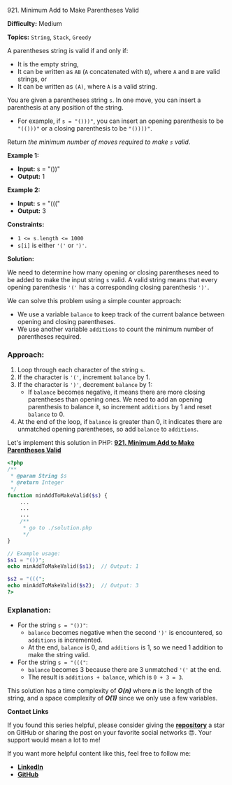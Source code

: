 921\. Minimum Add to Make Parentheses Valid

**Difficulty:** Medium

**Topics:** `String`, `Stack`, `Greedy`

A parentheses string is valid if and only if:

- It is the empty string,
- It can be written as `AB` (`A` concatenated with `B`), where `A` and `B` are valid strings, or
- It can be written as `(A)`, where `A` is a valid string.

You are given a parentheses string `s`. In one move, you can insert a parenthesis at any position of the string.

- For example, if `s = "()))"`, you can insert an opening parenthesis to be `"(()))"` or a closing parenthesis to be `"())))"`.

Return _the minimum number of moves required to make `s` valid_.

**Example 1:**

- **Input:** s = "())"
- **Output:** 1

**Example 2:**

- **Input:** s = "((("
- **Output:** 3

**Constraints:**

- `1 <= s.length <= 1000`
- `s[i]` is either `'('` or `')'`.



**Solution:**

We need to determine how many opening or closing parentheses need to be added to make the input string `s` valid. A valid string means that every opening parenthesis `'('` has a corresponding closing parenthesis `')'`.

We can solve this problem using a simple counter approach:

- We use a variable `balance` to keep track of the current balance between opening and closing parentheses.
- We use another variable `additions` to count the minimum number of parentheses required.

### Approach:

1. Loop through each character of the string `s`.
2. If the character is `'('`, increment `balance` by 1.
3. If the character is `')'`, decrement `balance` by 1:
   - If `balance` becomes negative, it means there are more closing parentheses than opening ones. We need to add an opening parenthesis to balance it, so increment `additions` by 1 and reset `balance` to 0.
4. At the end of the loop, if `balance` is greater than 0, it indicates there are unmatched opening parentheses, so add `balance` to `additions`.

Let's implement this solution in PHP: **[921. Minimum Add to Make Parentheses Valid](https://github.com/mah-shamim/leet-code-in-php/tree/main/algorithms/000921-minimum-add-to-make-parentheses-valid/solution.php)**

```php
<?php
/**
 * @param String $s
 * @return Integer
 */
function minAddToMakeValid($s) {
    ...
    ...
    ...
    /**
     * go to ./solution.php
     */
}

// Example usage:
$s1 = "())";
echo minAddToMakeValid($s1);  // Output: 1

$s2 = "(((";
echo minAddToMakeValid($s2);  // Output: 3
?>
```

### Explanation:


- For the string `s = "())"`:
   - `balance` becomes negative when the second `')'` is encountered, so `additions` is incremented.
   - At the end, `balance` is 0, and `additions` is 1, so we need 1 addition to make the string valid.
- For the string `s = "((("`:
   - `balance` becomes 3 because there are 3 unmatched `'('` at the end.
   - The result is `additions + balance`, which is `0 + 3 = 3`.

This solution has a time complexity of _**O(n)**_ where _**n**_ is the length of the string, and a space complexity of _**O(1)**_ since we only use a few variables.

**Contact Links**

If you found this series helpful, please consider giving the **[repository](https://github.com/mah-shamim/leet-code-in-php)** a star on GitHub or sharing the post on your favorite social networks 😍. Your support would mean a lot to me!

If you want more helpful content like this, feel free to follow me:

- **[LinkedIn](https://www.linkedin.com/in/arifulhaque/)**
- **[GitHub](https://github.com/mah-shamim)**